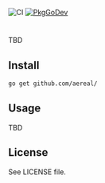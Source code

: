 ![CI][ci-status]
[![PkgGoDev][pkg-go-dev-badge]][pkg-go-dev]

# 

TBD

## Install

```sh
go get github.com/aereal/
```

## Usage

TBD

## License

See LICENSE file.

[pkg-go-dev]: https://pkg.go.dev/github.com/aereal/
[pkg-go-dev-badge]: https://pkg.go.dev/badge/aereal/
[ci-status]: https://github.com/aereal//workflows/CI/badge.svg?branch=main
